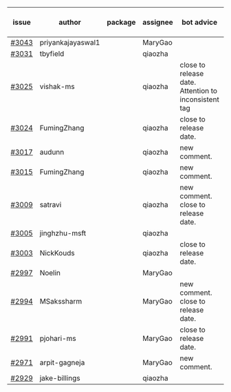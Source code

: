 | issue | author | package | assignee | bot advice | created date of issue | target release date | date from target |
| ------ | ------ | ------ | ------ | ------ | ------ | ------ | :-----: |
| [#3043](https://github.com/Azure/sdk-release-request/issues/3043) | priyankajayaswal1 |  | MaryGao |  | 07-26 | 08-02 |  |
| [#3031](https://github.com/Azure/sdk-release-request/issues/3031) | tbyfield |  | qiaozha |  | 07-21 | 08-03 |  |
| [#3025](https://github.com/Azure/sdk-release-request/issues/3025) | vishak-ms |  | qiaozha | close to release date.  Attention to inconsistent tag | 07-21 | 07-25 | -2 |
| [#3024](https://github.com/Azure/sdk-release-request/issues/3024) | FumingZhang |  | qiaozha | close to release date.  | 07-21 | 07-25 | -2 |
| [#3017](https://github.com/Azure/sdk-release-request/issues/3017) | audunn |  | qiaozha | new comment. | 07-20 | 07-22 |  |
| [#3015](https://github.com/Azure/sdk-release-request/issues/3015) | FumingZhang |  | qiaozha | new comment. | 07-20 | 07-22 |  |
| [#3009](https://github.com/Azure/sdk-release-request/issues/3009) | satravi |  | qiaozha | new comment. close to release date.  | 07-19 | 07-27 | 0 |
| [#3005](https://github.com/Azure/sdk-release-request/issues/3005) | jinghzhu-msft |  | qiaozha |  | 07-19 | 08-08 |  |
| [#3003](https://github.com/Azure/sdk-release-request/issues/3003) | NickKouds |  | qiaozha | close to release date.  | 07-18 | 07-25 | -2 |
| [#2997](https://github.com/Azure/sdk-release-request/issues/2997) | Noelin |  | MaryGao |  | 07-14 | 08-01 |  |
| [#2994](https://github.com/Azure/sdk-release-request/issues/2994) | MSakssharm |  | MaryGao | new comment. close to release date.  | 07-12 | 07-26 | -1 |
| [#2991](https://github.com/Azure/sdk-release-request/issues/2991) | pjohari-ms |  | MaryGao | close to release date.  | 07-12 | 07-25 | -2 |
| [#2971](https://github.com/Azure/sdk-release-request/issues/2971) | arpit-gagneja |  | MaryGao | new comment. | 07-04 | 09-30 |  |
| [#2929](https://github.com/Azure/sdk-release-request/issues/2929) | jake-billings |  | qiaozha |  | 06-20 | 07-08 |  |
